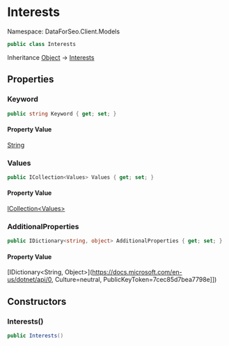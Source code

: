 # Interests

Namespace: DataForSeo.Client.Models

```csharp
public class Interests
```

Inheritance [Object](https://docs.microsoft.com/en-us/dotnet/api/Object) → [Interests](./Interests.md)

## Properties

### **Keyword**

```csharp
public string Keyword { get; set; }
```

#### Property Value

[String](https://docs.microsoft.com/en-us/dotnet/api/String)<br>

### **Values**

```csharp
public ICollection<Values> Values { get; set; }
```

#### Property Value

[ICollection&lt;Values&gt;](./Values.md)<br>

### **AdditionalProperties**

```csharp
public IDictionary<string, object> AdditionalProperties { get; set; }
```

#### Property Value

[IDictionary&lt;String, Object&gt;](https://docs.microsoft.com/en-us/dotnet/api/0, Culture=neutral, PublicKeyToken=7cec85d7bea7798e]])<br>

## Constructors

### **Interests()**

```csharp
public Interests()
```
